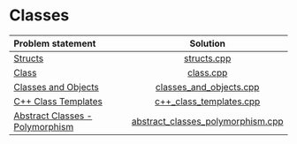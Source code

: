 # Classes

|          Problem statement          |               Solution                |
|:------------------------------------|:-------------------------------------:|
| [Structs][]                         | [structs.cpp][]                       |
| [Class][]                           | [class.cpp][]                         |
| [Classes and Objects][]             | [classes_and_objects.cpp][]           |
| [C++ Class Templates][]             | [c++_class_templates.cpp][]           |
| [Abstract Classes - Polymorphism][] | [abstract_classes_polymorphism.cpp][] |

[Structs]:                         https://www.hackerrank.com/challenges/c-tutorial-struct
[Class]:                           https://www.hackerrank.com/challenges/c-tutorial-class
[Classes and Objects]:             https://www.hackerrank.com/challenges/classes-objects
[C++ Class Templates]:             https://www.hackerrank.com/challenges/c-class-templates
[Abstract Classes - Polymorphism]: https://www.hackerrank.com/challenges/abstract-classes-polymorphism

[structs.cpp]:                       strings.cpp
[class.cpp]:                         class.cpp
[classes_and_objects.cpp]:           classes_and_objects.cpp
[c++_class_templates.cpp]:           c++_class_templates.cpp
[abstract_classes_polymorphism.cpp]: abstract_classes_polymorphism.cpp
